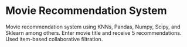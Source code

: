 # Movie Recommendation System
Movie recommendation system using KNNs, Pandas, Numpy, Scipy, and Sklearn among others. Enter movie title and receive 5 recommendations. Used item-based collaborative filtration. 

